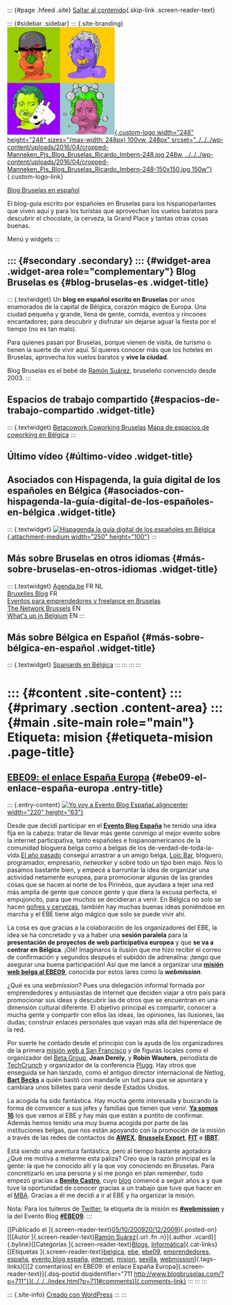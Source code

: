 ::: {#page .hfeed .site}
[Saltar al contenido](index.html#content){.skip-link
.screen-reader-text}

::: {#sidebar .sidebar}
::: {.site-branding}
[![](../../../wp-content/uploads/2016/04/cropped-Manneken_Pis_Blog_Bruselas_Ricardo_Imbern-248.jpg){.custom-logo
width="248" height="248" sizes="(max-width: 248px) 100vw, 248px"
srcset="../../../wp-content/uploads/2016/04/cropped-Manneken_Pis_Blog_Bruselas_Ricardo_Imbern-248.jpg 248w, ../../../wp-content/uploads/2016/04/cropped-Manneken_Pis_Blog_Bruselas_Ricardo_Imbern-248-150x150.jpg 150w"}](../../../index.html){.custom-logo-link}

[Blog Bruselas en español](../../../index.html)

El blog-guía escrito por españoles en Bruselas para los hispanoparlantes
que viven aquí y para los turistas que aprovechan los vuelos baratos
para descubrir el chocolate, la cerveza, la Grand Place y tantas otras
cosas buenas.

Menú y widgets
:::

::: {#secondary .secondary}
::: {#widget-area .widget-area role="complementary"}
Blog Bruselas es {#blog-bruselas-es .widget-title}
----------------

::: {.textwidget}
Un **blog en español escrito en Bruselas** por unos enamorados de la
capital de Bélgica, corazón mágico de Europa. Una ciudad pequeña y
grande, llena de gente, comida, eventos y rincones encantadores; para
descubrir y disfrutar sin dejarse aguar la fiesta por el tiempo (no es
tan malo).

Para quienes pasan por Bruselas, porque vienen de visita, de turismo o
tienen la suerte de vivir aquí. Sí quieres conocer más que los hoteles
en Bruselas, aprovecha los vuelos baratos y **vive la ciudad**.

Blog Bruselas es el bebé de [Ramón Suárez](http://www.ramonsuarez.com),
bruseleño convencido desde 2003.
:::

Espacios de trabajo compartido {#espacios-de-trabajo-compartido .widget-title}
------------------------------

::: {.textwidget}
[Betacowork Coworking Bruselas](http://www.betacowork.com) [Mapa de
espacios de coworking en Bélgica](http://coworkingbelgium.com)
:::

Último vídeo {#último-vídeo .widget-title}
------------

Asociados con Hispagenda, la guía digital de los españoles en Bélgica {#asociados-con-hispagenda-la-guía-digital-de-los-españoles-en-bélgica .widget-title}
---------------------------------------------------------------------

::: {.textwidget}
[![Hispagenda,la guía digital de los españoles en
Bélgica](../../../wp-content/uploads/2010/04/Hispagenda-250px.gif "Hispagenda, la guía digital de los españoles en Bélgica"){.attachment-medium
width="250" height="100"}](http://www.hispagenda.com)
:::

Más sobre Bruselas en otros idiomas {#más-sobre-bruselas-en-otros-idiomas .widget-title}
-----------------------------------

::: {.textwidget}
[Agenda.be](http://www.agenda.be) FR NL\
[Bruxelles Blog](http://www.bxlblog.be/) FR\
[Eventos para emprendedores y freelance en
Bruselas](http://www.betacowork.com/events/)\
[The Network
Brussels](http://groups.yahoo.com/group/TheNetworkBrussels/) EN\
[What\'s up in Belgium](http://www.whatsupin.be/) EN
:::

Más sobre Bélgica en Español {#más-sobre-bélgica-en-español .widget-title}
----------------------------

::: {.textwidget}
[Spaniards en Bélgica](http://www.spaniards.es/paises/belgica)
:::
:::
:::
:::

::: {#content .site-content}
::: {#primary .section .content-area}
::: {#main .site-main role="main"}
Etiqueta: mision {#etiqueta-mision .page-title}
================

[EBE09: el enlace España Europa](../../../index.html?p=711) {#ebe09-el-enlace-españa-europa .entry-title}
-----------------------------------------------------------

::: {.entry-content}
[![Yo voy a Evento Blog
España](http://www.eventoblog.com/img/bn/ebe_banner_normal.png){.aligncenter
width="220"
height="63"}](http://www.eventoblog.com "Yo voy a Evento Blog España")

Desde que decidí participar en el **[Evento Blog
España](http://www.eventoblog.com "Evento Blog España")** he tenido una
idea fija en la cabeza: tratar de llevar más gente conmigo al mejor
evento sobre la internet participativa, tanto españoles e
hispanoamericanos de la comunidad bloguera belga como a belgas de los
de-verdad-de-toda-la-vida.[El año
pasado](http://www.blogbruselas.com/2008/11/evento-blog-08-la-conexin-bruselas.html "EBE08, el descubrimiento")
conseguí arrastrar a un amigo belga, [Loïc
Bar](http://blogs.codes-sources.com/loicbar/default.aspx "El blog técnico de Loïc Bar"),
bloguero, programador, empresario, *networker* y sobre todo un tipo bien
majo. Nos lo pasamos bastante bien, y empecé a barruntar la idea de
organizar una actividad netamente europea, para promocionar algunas de
las grandes cosas que se hacen al norte de los Pirinéos, que ayudara a
tejer una red más amplia de gente que conoce gente y que diera la excusa
perfecta, el empujoncito, para que muchos se decidieran a venir. En
Bélgica no solo se hacen [gofres y
cervezas](http://blogs.wsj.com/venturecapital/2009/05/27/belgium-start-ups-more-to-offer-than-waffles-and-beer/ "Bélgica: no solo gofres y cerveza"),
también hay muchas buenas ideas poniéndose en marcha y el EBE tiene algo
mágico que solo se puede vivir ahí.

La cosa es que gracias a la colaboración de los organizadores del EBE,
la idea se ha concretado y va a haber una **sesión paralela** para la
**presentación de proyectos de web participativa europea** y que **se va
a centrar en Bélgica**. ¡Olé! Imaginaros la ilusión que me hizo recibir
el correo de confirmación y segundos después el subidón de adrenalina:
¡tengo que asegurar una buena participación! Así que me lancé a
organizar una **[misión web belga al
EBE09](http://wiki.webmission.be/ebe09 "Webmission belga al EBE09")**,
conocida por estos lares como la ***webmission***.

¿Qué es una *webmission*? Pues una delegación informal formada por
emprendedores y entusiastas de internet que deciden viajar a otro país
para promocionar sus ideas y descubrir las de otros que se encuentran en
una dimensión cultural diferente. El objetivo principal es compartir,
conocer a mucha gente y compartir con ellos las ideas, las opiniones,
las ilusiones, las dudas; construir enlaces personales que vayan más
allá del hiperenlace de la red.

Por suerte he contado desde el principio con la ayuda de los
organizadores de la primera [misión web a San
Francisco](http://wiki.webmission.be/wmsf09 "Wiki de la primera misión web: destino San Francisco")
y de figuras locales como el organizador del [Beta
Group](http://wiki.webmission.be/_detail/powered_by_betagroup_green_280x73.png?id=ebe09 "Beta Group: emprendedores, internet y cervezas en Bruselas"),
**Jean Derely**, y **Robin Wauters**, periodista de
[TechCrunch](http://www.techcrunch.com/author/robin/ "Artículos de Robin Wauters en TechCrunch")
y organizador de la conferencia
[Plugg](http://www.blogbruselas.com/2009/03/lo-mejor-de-plugg-en-video.html "Lo mejor de Plugg en vídeo").
Hay otros que enseguida se han lanzado, como el antiguo director
internacional de Netlog, **[Bart
Becks](http://www.flyingchaz.com/ "El blog de Bart Becks")** a quién
bastó con mandarle un tuit para que se apuntara y cambiara unos billetes
para venir desde Estados Unidos.

La acogida ha sido fantástica. Hay mucha gente interesada y buscando la
forma de convencer a sus jefes y familias que tienen que venir. [**Ya
somos
16**](http://wiki.webmission.be/ebe09#participants "Participantes de la misión al EBE09")
los que vamos al EBE y hay más que están a puntito de confirmar. Además
hemos tenido una muy buena acogida por parte de las instituciones
belgas, que nos están apoyando con la promoción de la misión a través de
las redes de contactos de
**[AWEX](http://www.awex.be/ "Agencia de promoción de la región de Valonia en el Exterior")**,
**[Brussels
Export](http://www.brusselsexport.be/ "Agencia de promoción de la región de Bruselas en el exterior")**,
**[FIT](http://www.flanderstrade.be/ "Agencia de promoción de la región de Flandes en el exterior")**
e
**[IBBT](http://www.ibbt.be/ "Instituto Interdisciplinar para la Tecnología de Banda Ancha")**.

Está siendo una aventura fantástica, pero al tiempo bastante agotadora
¿Qué me motiva a meterme esta paliza? Creo que la razón principal es la
gente: la que he conocido allí y la que voy conociendo en Bruselas. Para
concretizarlo en una persona y sí me pongo en plan *remember*, todo
empezó gracias a **[Benito
Castro](http://www.benitocastro.com/ "El nuevo blog de Benito Castro en Posterous")**,
cuyo [blog](http://comucor.blogspot.com/ "Comucor de Benito Castro")
comencé a seguir años a y que tuve la oportunidad de conocer gracias a
un trabajo que tuve que hacer en el
[MBA](http://www.blogbruselas.com/2008/09/salir-del-armario-bloggero.html "De mi salida del armario bloguero nada más terminar el MBA").
Gracias a él me decidí a ir al EBE y ha organizar la misión.

Nota: Para los tuiteros de
[Twitter](http://twitter.com/blogbruselas "Blog Bruselas en Tuiter"), la
etiqueta de la misión es
**[\#webmission](http://tweetag.com/#webmission "Mensajes sobre la #webmission")**
y la del Evento Blog
**[\#EBE09](http://tweetag.com/#ebe09 "Últimos mensajes sobre el Evento Blog España 09")**.
:::

[[Publicado el
]{.screen-reader-text}[05/10/200920/12/2009](../../../index.html?p=711)]{.posted-on}[[[Autor
]{.screen-reader-text}[Ramón
Suárez](../../2010/04/30/index.html?author=2){.url .fn .n}]{.author
.vcard}]{.byline}[[Categorías
]{.screen-reader-text}[Blogs](../../category/blogs/index.html),
[Informática](../../category/informatica/index.html)]{.cat-links}[[Etiquetas
]{.screen-reader-text}[belgica](../belgica/index.html),
[ebe](../ebe/index.html), [ebe09](../ebe09/index.html),
[emprendedores](../emprendedores/index.html),
[españa](../espana/index.html), [evento blog
españa](../evento-blog-espana/index.html),
[internet](../internet/index.html), [mision](index.html),
[sevilla](../sevilla/index.html),
[webmission](../webmission/index.html)]{.tags-links}[[[2 comentarios[ en
EBE09: el enlace España Europa]{.screen-reader-text}]{.dsq-postid
dsqidentifier="711 http://www.blogbruselas.com/?p=711"}](../../../index.html?p=711#comments)]{.comments-link}
:::
:::
:::

::: {.site-info}
[Creado con WordPress](https://es.wordpress.org/)
:::
:::
